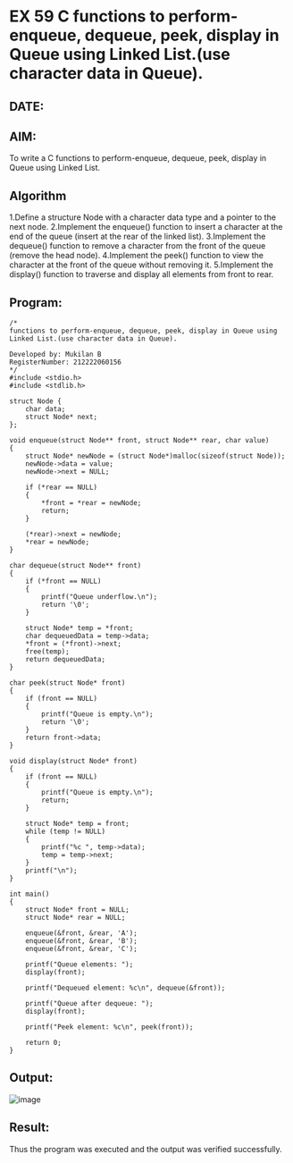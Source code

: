 # EX 59 C functions to perform-enqueue, dequeue, peek, display in Queue using Linked List.(use character data in Queue).
## DATE:
## AIM:
To write a C functions to perform-enqueue, dequeue, peek, display in Queue using Linked List.

## Algorithm
1.Define a structure Node with a character data type and a pointer to the next node.
2.Implement the enqueue() function to insert a character at the end of the queue (insert at the rear of the linked list).
3.Implement the dequeue() function to remove a character from the front of the queue (remove the head node).
4.Implement the peek() function to view the character at the front of the queue without removing it.
5.Implement the display() function to traverse and display all elements from front to rear. 

## Program:
```
/*
functions to perform-enqueue, dequeue, peek, display in Queue using Linked List.(use character data in Queue).

Developed by: Mukilan B
RegisterNumber: 212222060156
*/
#include <stdio.h>
#include <stdlib.h>

struct Node {
    char data;
    struct Node* next;
};

void enqueue(struct Node** front, struct Node** rear, char value)
{
    struct Node* newNode = (struct Node*)malloc(sizeof(struct Node));
    newNode->data = value;
    newNode->next = NULL;

    if (*rear == NULL)
    {
        *front = *rear = newNode;
        return;
    }

    (*rear)->next = newNode;
    *rear = newNode;
}

char dequeue(struct Node** front)
{
    if (*front == NULL)
    {
        printf("Queue underflow.\n");
        return '\0';
    }

    struct Node* temp = *front;
    char dequeuedData = temp->data;
    *front = (*front)->next;
    free(temp);
    return dequeuedData;
}

char peek(struct Node* front)
{
    if (front == NULL)
    {
        printf("Queue is empty.\n");
        return '\0';
    }
    return front->data;
}

void display(struct Node* front)
{
    if (front == NULL)
    {
        printf("Queue is empty.\n");
        return;
    }

    struct Node* temp = front;
    while (temp != NULL)
    {
        printf("%c ", temp->data);
        temp = temp->next;
    }
    printf("\n");
}

int main()
{
    struct Node* front = NULL;
    struct Node* rear = NULL;

    enqueue(&front, &rear, 'A');
    enqueue(&front, &rear, 'B');
    enqueue(&front, &rear, 'C');
    
    printf("Queue elements: ");
    display(front);

    printf("Dequeued element: %c\n", dequeue(&front));
    
    printf("Queue after dequeue: ");
    display(front);

    printf("Peek element: %c\n", peek(front));

    return 0;
}
```

## Output:
![image](https://github.com/user-attachments/assets/f397a3ca-043f-4a4c-8f69-1680c49f5943)



## Result:
Thus the program was executed and the output was verified successfully.
